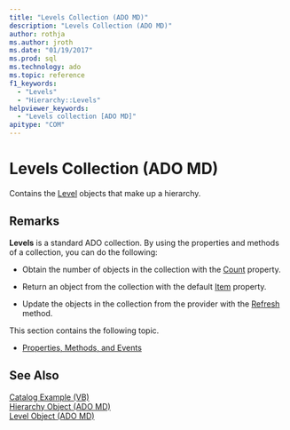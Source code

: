 ```yaml
---
title: "Levels Collection (ADO MD)"
description: "Levels Collection (ADO MD)"
author: rothja
ms.author: jroth
ms.date: "01/19/2017"
ms.prod: sql
ms.technology: ado
ms.topic: reference
f1_keywords:
  - "Levels"
  - "Hierarchy::Levels"
helpviewer_keywords:
  - "Levels collection [ADO MD]"
apitype: "COM"
---
```

# Levels Collection (ADO MD)
Contains the [Level](./level-object-ado-md.md) objects that make up a hierarchy.  
  
## Remarks  
 **Levels** is a standard ADO collection. By using the properties and methods of a collection, you can do the following:  
  
-   Obtain the number of objects in the collection with the [Count](../ado-api/count-property-ado.md) property.  
  
-   Return an object from the collection with the default [Item](../ado-api/item-property-ado.md) property.  
  
-   Update the objects in the collection from the provider with the [Refresh](../ado-api/refresh-method-ado.md) method.  
  
 This section contains the following topic.  
  
-   [Properties, Methods, and Events](./levels-collection-properties-methods-and-events.md)  
  
## See Also  
 [Catalog Example (VB)](./catalog-example-vb.md)   
 [Hierarchy Object (ADO MD)](./hierarchy-object-ado-md.md)   
 [Level Object (ADO MD)](./level-object-ado-md.md)